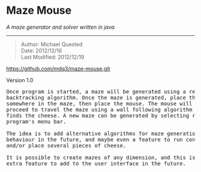 Maze Mouse
==========

*A maze generator and solver written in java*

---------------------------------------------


> Author: Michael Quested  
> Date: 2012/12/16  
> Last Modified:  2012/12/19

https://github.com/mdq3/maze-mouse.git

Version 1.0

<pre>
Once program is started, a maze will be generated using a recursive 
backtracking algorithm. Once the maze is generated, place the cheese 
somewhere in the maze, then place the mouse. The mouse will then 
proceed to travel the maze using a wall following algorithm until it 
finds the cheese. A new maze can be generated by selecting reset in the
program's menu bar.

The idea is to add alternative algorithms for maze generation and mouse
behaviour in the future, and maybe even a feature to run concurrent mice
and/or place several pieces of cheese.

It is possible to create mazes of any dimension, and this is also an
extra feature to add to the user interface in the future.
</pre>

